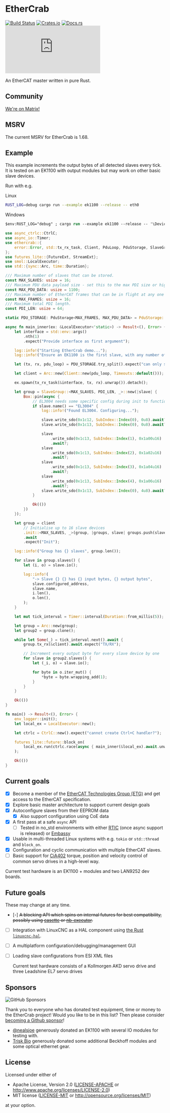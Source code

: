 # EtherCrab

[![Build Status](https://circleci.com/gh/ethercrab-rs/ethercrab/tree/master.svg?style=shield)](https://circleci.com/gh/ethercrab-rs/ethercrab/tree/master)
[![Crates.io](https://img.shields.io/crates/v/ethercrab.svg)](https://crates.io/crates/ethercrab)
[![Docs.rs](https://docs.rs/ethercrab/badge.svg)](https://docs.rs/ethercrab)
[![Matrix chat](https://img.shields.io/matrix/ethercrab:matrix.org)](https://matrix.to/#/#ethercrab:matrix.org)

An EtherCAT master written in pure Rust.

## Community

[We're on Matrix!](https://matrix.to/#/#ethercrab:matrix.org)

## MSRV

The current MSRV for EtherCrab is 1.68.

## Example

This example increments the output bytes of all detected slaves every tick. It is tested on an
EK1100 with output modules but may work on other basic slave devices.

Run with e.g.

Linux

```bash
RUST_LOG=debug cargo run --example ek1100 --release -- eth0
```

Windows

```ps
$env:RUST_LOG="debug" ; cargo run --example ek1100 --release -- '\Device\NPF_{FF0ACEE6-E8CD-48D5-A399-619CD2340465}'
```

```rust
use async_ctrlc::CtrlC;
use async_io::Timer;
use ethercrab::{
    error::Error, std::tx_rx_task, Client, PduLoop, PduStorage, SlaveGroup, SubIndex, Timeouts,
};
use futures_lite::{FutureExt, StreamExt};
use smol::LocalExecutor;
use std::{sync::Arc, time::Duration};

/// Maximum number of slaves that can be stored.
const MAX_SLAVES: usize = 16;
/// Maximum PDU data payload size - set this to the max PDI size or higher.
const MAX_PDU_DATA: usize = 1100;
/// Maximum number of EtherCAT frames that can be in flight at any one time.
const MAX_FRAMES: usize = 16;
/// Maximum total PDI length.
const PDI_LEN: usize = 64;

static PDU_STORAGE: PduStorage<MAX_FRAMES, MAX_PDU_DATA> = PduStorage::new();

async fn main_inner(ex: &LocalExecutor<'static>) -> Result<(), Error> {
    let interface = std::env::args()
        .nth(1)
        .expect("Provide interface as first argument");

    log::info!("Starting EtherCrab demo...");
    log::info!("Ensure an EK1100 is the first slave, with any number of modules connected after");

    let (tx, rx, pdu_loop) = PDU_STORAGE.try_split().expect("can only split once");

    let client = Arc::new(Client::new(pdu_loop, Timeouts::default()));

    ex.spawn(tx_rx_task(&interface, tx, rx).unwrap()).detach();

    let group = SlaveGroup::<MAX_SLAVES, PDI_LEN, _>::new(|slave| {
        Box::pin(async {
            // EL3004 needs some specific config during init to function properly
            if slave.name() == "EL3004" {
                log::info!("Found EL3004. Configuring...");

                slave.write_sdo(0x1c12, SubIndex::Index(0), 0u8).await?;
                slave.write_sdo(0x1c13, SubIndex::Index(0), 0u8).await?;

                slave
                    .write_sdo(0x1c13, SubIndex::Index(1), 0x1a00u16)
                    .await?;
                slave
                    .write_sdo(0x1c13, SubIndex::Index(2), 0x1a02u16)
                    .await?;
                slave
                    .write_sdo(0x1c13, SubIndex::Index(3), 0x1a04u16)
                    .await?;
                slave
                    .write_sdo(0x1c13, SubIndex::Index(4), 0x1a06u16)
                    .await?;
                slave.write_sdo(0x1c13, SubIndex::Index(0), 4u8).await?;
            }

            Ok(())
        })
    });

    let group = client
        // Initialise up to 16 slave devices
        .init::<MAX_SLAVES, _>(group, |groups, slave| groups.push(slave))
        .await
        .expect("Init");

    log::info!("Group has {} slaves", group.len());

    for slave in group.slaves() {
        let (i, o) = slave.io();

        log::info!(
            "-> Slave {} {} has {} input bytes, {} output bytes",
            slave.configured_address,
            slave.name,
            i.len(),
            o.len(),
        );
    }

    let mut tick_interval = Timer::interval(Duration::from_millis(5));

    let group = Arc::new(group);
    let group2 = group.clone();

    while let Some(_) = tick_interval.next().await {
        group.tx_rx(&client).await.expect("TX/RX");

        // Increment every output byte for every slave device by one
        for slave in group2.slaves() {
            let (_i, o) = slave.io();

            for byte in o.iter_mut() {
                *byte = byte.wrapping_add(1);
            }
        }
    }

    Ok(())
}

fn main() -> Result<(), Error> {
    env_logger::init();
    let local_ex = LocalExecutor::new();

    let ctrlc = CtrlC::new().expect("cannot create Ctrl+C handler?");

    futures_lite::future::block_on(
        local_ex.run(ctrlc.race(async { main_inner(&local_ex).await.unwrap() })),
    );

    Ok(())
}
```

## Current goals

- [x] Become a member of the
      [EtherCAT Technologies Group (ETG)](https://www.ethercat.org/default.htm) and get access to
      the EtherCAT specification.
- [x] Explore basic master architecture to support current design goals
- [x] Autoconfigure slaves from their EEPROM data
  - [x] Also support configuration using CoE data
- [x] A first pass at a safe `async` API
  - [ ] Tested in no_std environments with either [RTIC](https://rtic.rs) (once async support is
        released) or [Embassy](https://embassy.dev/)
- [x] Usable in multi-threaded Linux systems with e.g. `tokio` or `std::thread` and `block_on`.
- [x] Configuration and cyclic communication with multiple EtherCAT slaves.
- [ ] Basic support for [CiA402](https://www.can-cia.org/can-knowledge/canopen/cia402/) torque,
      position and velocity control of common servo drives in a high-level way.

Current test hardware is an EK1100 + modules and two LAN9252 dev boards.

## Future goals

These may change at any time.

- [-] ~~A blocking API which spins on internal futures for best compatibility, possibly using
  [casette](https://lib.rs/crates/cassette) or [nb-executor](https://lib.rs/crates/nb-executor).~~
- [ ] Integration with LinuxCNC as a HAL component using
      [the Rust `linuxcnc-hal`](https://github.com/jamwaffles/linuxcnc-hal-rs).
- [ ] A multiplatform configuration/debugging/management GUI
- [ ] Loading slave configurations from ESI XML files

  Current test hardware consists of a Kollmorgen AKD servo drive and three Leadshine EL7 servo
  drives

## Sponsors

![GitHub Sponsors](https://img.shields.io/github/sponsors/jamwaffles)

Thank you to everyone who has donated test equipment, time or money to the EtherCrab project! Would
you like to be in this list? Then please consider
[becoming a Github sponsor](https://github.com/sponsors/jamwaffles)!

- [@nealsjoe](https://twitter.com/nealsjoe) generously donated an EK1100 with several IO modules for
  testing with.
- [Trisk Bio](https://triskbio.com/) generously donated some additional Beckhoff modules and some
  optical ethernet gear.

## License

Licensed under either of

- Apache License, Version 2.0 ([LICENSE-APACHE](LICENSE-APACHE) or
  http://www.apache.org/licenses/LICENSE-2.0)
- MIT license ([LICENSE-MIT](LICENSE-MIT) or http://opensource.org/licenses/MIT)

at your option.
